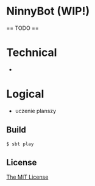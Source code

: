 # NinnyBot (WIP!)

== TODO ==

# Technical
*

# Logical
* uczenie planszy

## Build

	$ sbt play

## License

[The MIT License](https://raw.github.com/sergiuszkierat/ninnybot/master/LICENSE)
